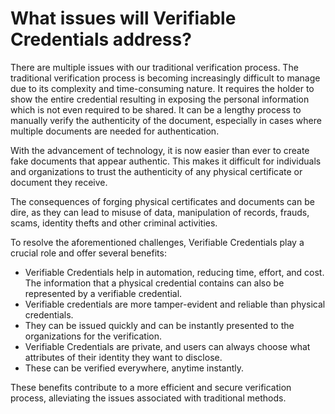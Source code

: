 # What issues will Verifiable Credentials address?

There are multiple issues with our traditional verification process. The traditional verification process is becoming increasingly difficult to manage due to its complexity and time-consuming nature. It requires the holder to show the entire credential resulting in exposing the personal information which is not even required to be shared. It can be a lengthy process to manually verify the authenticity of the document, especially in cases where multiple documents are needed for authentication.&#x20;

With the advancement of technology, it is now easier than ever to create fake documents that appear authentic. This makes it difficult for individuals and organizations to trust the authenticity of any physical certificate or document they receive.

The consequences of forging physical certificates and documents can be dire, as they can lead to misuse of data, manipulation of records, frauds, scams, identity thefts and other criminal activities.&#x20;

To resolve the aforementioned challenges, Verifiable Credentials play a crucial role and offer several benefits:&#x20;

* Verifiable Credentials help in automation, reducing time, effort, and cost. The information that a physical credential contains can also be represented by a verifiable credential.
* Verifiable credentials are more tamper-evident and reliable than physical credentials.&#x20;
* They can be issued quickly and can be instantly presented to the organizations for the verification.
* Verifiable Credentials are private, and users can always choose what attributes of their identity they want to disclose.&#x20;
* These can be verified everywhere, anytime instantly.

These benefits contribute to a more efficient and secure verification process, alleviating the issues associated with traditional methods.

